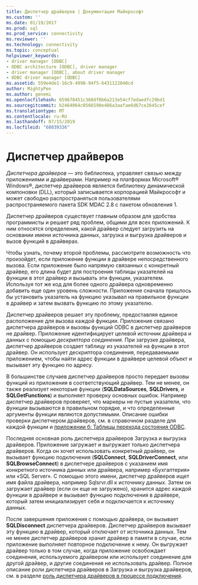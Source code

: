 ```yaml
---
title: Диспетчер драйверов | Документация Майкрософт
ms.custom: ''
ms.date: 01/19/2017
ms.prod: sql
ms.prod_service: connectivity
ms.reviewer: ''
ms.technology: connectivity
ms.topic: conceptual
helpviewer_keywords:
- driver manager [ODBC]
- ODBC architecture [ODBC], driver manager
- driver manager [ODBC], about driver manager
- ODBC driver manager [ODBC]
ms.assetid: 559e4de1-16c9-4998-94f5-6431122040cd
author: MightyPen
ms.author: genemi
ms.openlocfilehash: 659678451c368df0b6a213e54cf7edaedfc29bd1
ms.sourcegitcommit: b2464064c0566590e486a3aafae6d67ce2645cef
ms.translationtype: MT
ms.contentlocale: ru-RU
ms.lasthandoff: 07/15/2019
ms.locfileid: "68039336"
---
```

# <a name="the-driver-manager"></a>Диспетчер драйверов
*Диспетчера драйверов* — это библиотека, управляет связью между приложениями и драйверами. Например на платформах Microsoft® Windows®, диспетчер драйверов является библиотеку динамической компоновки (DLL), который записывается корпорацией Майкрософт и может свободно распространяться пользователями распространяемого пакета SDK MDAC 2.8 с пакетом обновления 1.  
  
 Диспетчер драйверов существует главным образом для удобства программисты и решает ряд проблем, общими для всех приложений. К ним относятся определения, какой драйвер следует загрузить на основании имени источника данных, загрузка и выгрузка драйверов и вызов функций в драйверах.  
  
 Чтобы узнать, почему второй проблемы, рассмотрите возможность что произойдет, если приложение функции в драйвере непосредственного вызова. Если приложение было напрямую связанных с конкретный драйвер, его длина будет для построения таблицы указателей на функции в этот драйвер и вызывать эти функции, указателем. Используя тот же код для более одного драйвера одновременно добавить еще один уровень сложности. Приложение сначала пришлось бы установить указатель на функцию указывал на правильное функции в драйвер и затем вызвать функцию по этому указателю.  
  
 Диспетчер драйверов решает эту проблему, предоставляя единое расположение для вызова каждой функции. Приложение связано диспетчера драйверов и вызовы функций ODBC в диспетчер драйверов не драйвер. Приложение идентифицирует целевой источник драйвера и данных с помощью *дескриптора соединения*. При загрузке драйвера, диспетчер драйверов создает таблицу из указателей на функции в этот драйвер. Он использует дескриптора соединения, передаваемыми приложением, чтобы найти адрес функции в драйвере целевой объект и вызывает эту функцию по адресу.  
  
 В большинстве случаев диспетчер драйверов просто передает вызовы функций из приложения в соответствующий драйвер. Тем не менее, он также реализует некоторые функции (**SQLDataSources**, **SQLDrivers**, и **SQLGetFunctions**) и выполняет проверку основных ошибок. Например диспетчер драйверов проверяет, что маркеры не пустые указатели, что функции вызываются в правильном порядке, и что определенные аргументы функции являются допустимыми. Описание ошибки проверки диспетчером драйверов, см. в справочном разделе для каждой функции и [приложении б: Таблицы перехода состояния ODBC](../../odbc/reference/appendixes/appendix-b-odbc-state-transition-tables.md).  
  
 Последняя основная роль диспетчера драйверов Загрузка и выгрузка драйверов. Приложение загружает и выгружает только диспетчера драйверов. Когда он хочет использовать конкретный драйвер, он вызывает функцию подключения (**SQLConnect**, **SQLDriverConnect**, или **SQLBrowseConnect**) в диспетчере драйверов с указанием имя конкретного источника данных или драйвера, например «Бухгалтерия» или «SQL Server». С помощью этого имени, диспетчер драйверов ищет имя файла драйвера, например Sqlsrvr.dll к источнику данных. Затем он загружает драйвер (если он еще не загружено), хранится адрес каждой функции в драйвере и вызывает функцию подключения в драйвере, который затем инициализирует себя и подключается к источнику данных.  
  
 После завершения приложения с помощью драйвера, он вызывает **SQLDisconnect** диспетчера драйверов. Диспетчер драйверов вызывает эту функцию в драйвер, который отключает от источника данных. Тем не менее диспетчер драйверов хранит драйвер в памяти в случае, если приложение выполняет повторное подключение к нему. Он выгружает драйвер только в том случае, когда приложение освобождает соединения, используемого драйвером или использует соединение для другой драйвер, и другие соединения не использовать драйвер. Полное описание роли диспетчера драйверов в Загрузка и выгрузка драйверов, см. в разделе [роль диспетчера драйверов в процессе подключения](../../odbc/reference/develop-app/driver-manager-s-role-in-the-connection-process.md).
